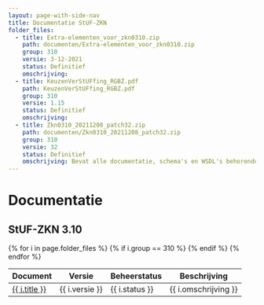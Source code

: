 ```yaml
---
layout: page-with-side-nav
title: Documentatie StUF-ZKN
folder_files:
  - title: Extra-elementen_voor_zkn0310.zip
    path: documenten/Extra-elementen_voor_zkn0310.zip
    group: 310
    versie: 3-12-2021
    status: Definitief
    omschrijving: 
  - title: KeuzenVerStUFfing_RGBZ.pdf
    path: KeuzenVerStUFfing_RGBZ.pdf
    group: 310
    versie: 1.15
    status: Definitief
    omschrijving: 
  - title: Zkn0310_20211208_patch32.zip
    path: documenten/Zkn0310_20211208_patch32.zip
    group: 310
    versie: 32
    status: Definitief
    omschrijving: Bevat alle documentatie, schema's en WSDL's behorende bij patch 32 van StUF-ZKN 3.10 inclusief alle bij de StUF 3.01 onderlaag en StUF-BG 3.10 horende zaken. Tevens bevat de zip het overzicht van de er in verwerkte onderhoudsverzoeken en de lijst met de bij StUF-ZKN 3.10 horende extraElementen.
---
```


# Documentatie

## StUF-ZKN 3.10

<table>
	<thead>
		<tr>
			<th>Document</th><th>Versie</th><th>Beheerstatus</th><th>Beschrijving</th>
		</tr>
	</thead>
	<tbody>
		{% for i in page.folder_files %}
			{% if i.group == 310 %} 
				<tr>
					<td>
					  <a href="{{ i.path | base_url }}">
						{{ i.title }}
					  </a>
					</td>
					<td>{{ i.versie }}</td>
					<td>{{ i.status }}</td>
					<td>{{ i.omschrijving }}</td>
				</tr>
			{% endif %} 
		{% endfor %}
	</tbody>
</table>

